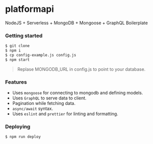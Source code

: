 # platformapi

NodeJS + Serverless + MongoDB + Mongoose + GraphQL Boilerplate

### Getting started

```bash
$ git clone
$ npm i
$ cp config-example.js config.js
$ npm start
```

> Replase MONGODB_URL in config.js to point to your database.

### Features

- Uses `mongoose` for connecting to mongodb and defining models.
- Uses `GraphQL` to serve data to client.
- Pagination while fetching data.
- `async/await` syntax.
- Uses `eslint` and `prettier` for linting and formatting.

### Deploying

```bash
$ npm run deploy
```
